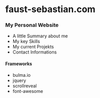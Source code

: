 # faust-sebastian.com
### My Personal Website 

- A little Summary about me
- My key Skills
- My current Projekts
- Contact Informations

#### Frameworks
- bulma.io
- jquery
- scrollreveal
- font-awesome
